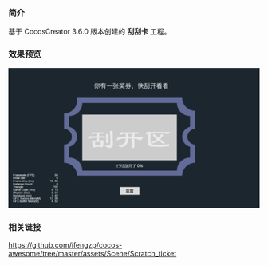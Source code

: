 ### 简介
基于 CocosCreator 3.6.0 版本创建的 **刮刮卡** 工程。

### 效果预览
![image](../../../gif/202201/2022012057.gif)

### 相关链接
https://github.com/ifengzp/cocos-awesome/tree/master/assets/Scene/Scratch_ticket